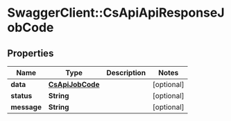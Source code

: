 # SwaggerClient::CsApiApiResponseJobCode

## Properties
Name | Type | Description | Notes
------------ | ------------- | ------------- | -------------
**data** | [**CsApiJobCode**](CsApiJobCode.md) |  | [optional] 
**status** | **String** |  | [optional] 
**message** | **String** |  | [optional] 


